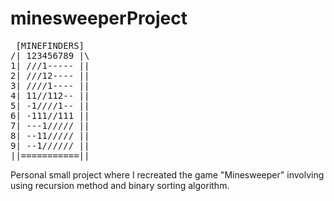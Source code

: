 # minesweeperProject
<pre>
 [MINEFINDERS] 
/| 123456789 |\
1| ///1----- ||
2| ///12---- ||
3| ////1---- ||
4| 11//112-- ||
5| -1////1-- ||
6| -111//111 ||
7| ---1///// ||
8| --11///// ||
9| --1////// ||
||===========||
</pre>
Personal small project where I recreated the game "Minesweeper" involving using recursion method and binary sorting algorithm.
